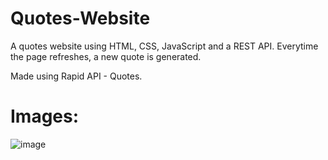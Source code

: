 # Quotes-Website
A quotes website using HTML, CSS, JavaScript and a REST API. Everytime the page refreshes, a new quote is generated.

Made using Rapid API - Quotes.

# Images:
![image](https://github.com/JorelC18/Quotes-Website/assets/116990156/ca816198-3a22-4714-8a85-889f0747bb8e)
